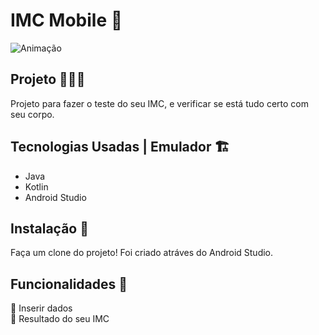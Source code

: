 # IMC Mobile 📱


![Animação](https://user-images.githubusercontent.com/91674510/215572382-bd497716-4d92-4891-8313-53648823ceae.gif)




## Projeto 🧑🏻‍💻

Projeto para fazer o teste do seu IMC, e verificar se está tudo certo com seu corpo.


## Tecnologias Usadas | Emulador 🏗️
- Java
- Kotlin
- Android Studio
## Instalação 🚀
Faça um clone do projeto! Foi criado atráves do Android Studio.

## Funcionalidades 🌟
📌 Inserir dados  
📌 Resultado do seu IMC
